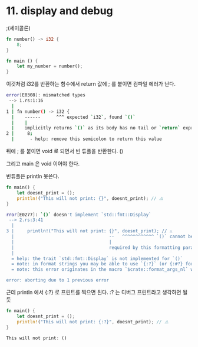# 11. display and debug

;(세미콜론)

```rs
fn number() -> i32 {
    8;
}

fn main () {
    let my_number = number();
}
```

이것처럼 i32를 반환하는 함수에서 return 값에 ; 를 붙이면 컴파일 에러가 난다.

```bash
error[E0308]: mismatched types
 --> 1.rs:1:16
  |
1 | fn number() -> i32 {
  |    ------      ^^^ expected `i32`, found `()`
  |    |
  |    implicitly returns `()` as its body has no tail or `return` expression
2 |     8;
  |      - help: remove this semicolon to return this value
```

뒤에 ; 를 붙이면 void 로 되면서 빈 튜플을 반환한다. ()

그리고 main 은 void 이어야 한다.

빈튜플은 println 못쓴다.

```rs
fn main() {
    let doesnt_print = ();
    println!("This will not print: {}", doesnt_print); // ⚠️
}
```

```bash
rror[E0277]: `()` doesn't implement `std::fmt::Display`
 --> 2.rs:3:41
  |
3 |     println!("This will not print: {}", doesnt_print); // ⚠️
  |                                    --   ^^^^^^^^^^^^ `()` cannot be formatted with the default formatter
  |                                    |
  |                                    required by this formatting parameter
  |
  = help: the trait `std::fmt::Display` is not implemented for `()`
  = note: in format strings you may be able to use `{:?}` (or {:#?} for pretty-print) instead
  = note: this error originates in the macro `$crate::format_args_nl` which comes from the expansion of the macro `println` (in Nightly builds, run with -Z macro-backtrace for more info)

error: aborting due to 1 previous error
```

근데 println 에서 {:?} 로 프린트를 찍으면 된다. :? 는 디버그 프린트라고 생각하면 될듯

```rs
fn main() {
    let doesnt_print = ();
    println!("This will not print: {:?}", doesnt_print); // ⚠️
}

This will not print: ()
```
